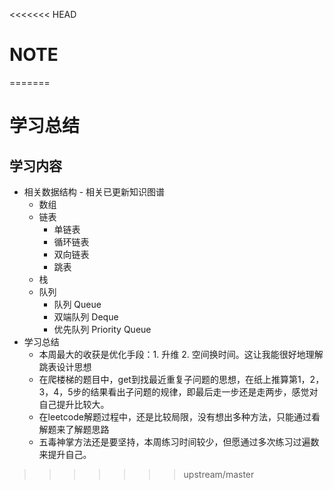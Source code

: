 <<<<<<< HEAD
# NOTE

  

=======
# 学习总结
## 学习内容
* 相关数据结构 - 相关已更新知识图谱
  * 数组
  * 链表
    * 单链表
    * 循环链表
    * 双向链表
    * 跳表
  * 栈
  * 队列
    * 队列 Queue
    * 双端队列 Deque
    * 优先队列 Priority Queue
* 学习总结
  * 本周最大的收获是优化手段：1. 升维 2. 空间换时间。这让我能很好地理解跳表设计思想
  * 在爬楼梯的题目中，get到找最近重复子问题的思想，在纸上推算第1，2，3，4，5步的结果看出子问题的规律，即最后走一步还是走两步，感觉对自己提升比较大。
  * 在leetcode解题过程中，还是比较局限，没有想出多种方法，只能通过看解题来了解题思路
  * 五毒神掌方法还是要坚持，本周练习时间较少，但愿通过多次练习过遍数来提升自己。
>>>>>>> upstream/master
